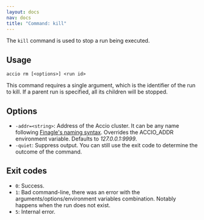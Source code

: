 ```yaml
---
layout: docs
nav: docs
title: "Command: kill"
---
```


The `kill` command is used to stop a run being executed.

## Usage
```
accio rm [<options>] <run id>
```

This command requires a single argument, which is the identifier of the run to kill.
If a parent run is specified, all its children will be stopped. 

## Options
* `-addr=<string>`: Address of the Accio cluster. It can be any name following [Finagle's naming syntax](https://twitter.github.io/finagle/guide/Names.html).
Overrides the ACCIO_ADDR environment variable. Defaults to *127.0.0.1:9999*.
* `-quiet`: Suppress output.
You can still use the exit code to determine the outcome of the command.

## Exit codes
* `0`: Success.
* `1`: Bad command-line, there was an error with the arguments/options/environment variables combination.
Notably happens when the run does not exist.
* `5`: Internal error.
